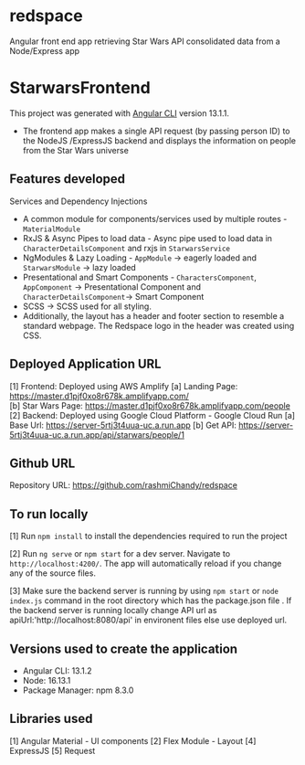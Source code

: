 # redspace
Angular front end app retrieving Star Wars API consolidated data from a Node/Express app
# StarwarsFrontend

This project was generated with [Angular CLI](https://github.com/angular/angular-cli) version 13.1.1.

* The frontend app makes a single API request (by passing person ID) to the NodeJS /ExpressJS backend and displays the information on people from the Star Wars universe

## Features developed

Services and Dependency Injections
* A common module for components/services used by multiple routes - `MaterialModule`
* RxJS & Async Pipes to load data - Async pipe used to load data in `CharacterDetailsComponent` and rxjs in `StarwarsService`
* NgModules & Lazy Loading - `AppModule` -> eagerly loaded and `StarwarsModule` -> lazy loaded
* Presentational and Smart Components - `CharactersComponent`, `AppComponent` -> Presentational Component and `CharacterDetailsComponent`-> Smart Component
* SCSS -> SCSS used for all styling. 
* Additionally, the layout has a header and footer section to resemble a standard webpage. The Redspace logo in the header was created using CSS.

## Deployed Application URL

[1] Frontend: Deployed using AWS Amplify
    [a] Landing Page: https://master.d1pjf0xo8r678k.amplifyapp.com/  
    [b] Star Wars Page: https://master.d1pjf0xo8r678k.amplifyapp.com/people
[2] Backend: Deployed using Google Cloud Platform - Google Cloud Run
    [a] Base Url: https://server-5rtj3t4uua-uc.a.run.app
    [b] Get API: https://server-5rtj3t4uua-uc.a.run.app/api/starwars/people/1

## Github URL
Repository URL: https://github.com/rashmiChandy/redspace

## To run locally

[1] Run `npm install` to install the dependencies required to run the project

[2] Run `ng serve` or `npm start` for a dev server. Navigate to `http://localhost:4200/`. The app will automatically reload if you change any of the source files.

[3] Make sure the backend server is running by using `npm start` or `node index.js` command in the root directory which has the package.json file . If the backend server is running locally change API url as apiUrl:'http://localhost:8080/api' in environent files else use deployed url.

## Versions used to create the application
* Angular CLI: 13.1.2
* Node: 16.13.1
* Package Manager: npm 8.3.0

## Libraries used
[1] Angular Material - UI components
[2] Flex Module - Layout
[4] ExpressJS
[5] Request

